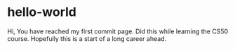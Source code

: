 # hello-world

Hi,
You have reached my first commit page. 
Did this while learning the CS50 course. 
Hopefully this is a start of a long career ahead. 

